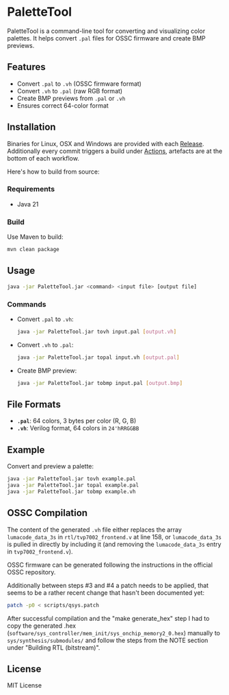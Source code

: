 # PaletteTool

PaletteTool is a command-line tool for converting and visualizing color palettes. It helps convert `.pal` files for OSSC firmware and create BMP previews.

## Features

- Convert `.pal` to `.vh` (OSSC firmware format)
- Convert `.vh` to `.pal` (raw RGB format)
- Create BMP previews from `.pal` or `.vh`
- Ensures correct 64-color format

## Installation

Binaries for Linux, OSX and Windows are provided with each [Release](releases). Additionally every commit triggers a build under [Actions](actions), artefacts are at the bottom of each workflow.

Here's how to build from source:

### Requirements
- Java 21

### Build

Use Maven to build:
```sh
mvn clean package
```

## Usage

```sh
java -jar PaletteTool.jar <command> <input file> [output file]
```

### Commands

- Convert `.pal` to `.vh`:
  ```sh
  java -jar PaletteTool.jar tovh input.pal [output.vh]
  ```
- Convert `.vh` to `.pal`:
  ```sh
  java -jar PaletteTool.jar topal input.vh [output.pal]
  ```
- Create BMP preview:
  ```sh
  java -jar PaletteTool.jar tobmp input.pal [output.bmp]
  ```

## File Formats

- **`.pal`**: 64 colors, 3 bytes per color (R, G, B)
- **`.vh`**: Verilog format, 64 colors in `24'hRRGGBB`

## Example

Convert and preview a palette:
```sh
java -jar PaletteTool.jar tovh example.pal
java -jar PaletteTool.jar topal example.pal
java -jar PaletteTool.jar tobmp example.vh
```

## OSSC Compilation

The content of the generated `.vh` file either replaces the array `lumacode_data_3s` in `rtl/tvp7002_frontend.v` at line 158, or `lumacode_data_3s` is pulled in directly by including it (and removing the `lumacode_data_3s` entry in `tvp7002_frontend.v`).

OSSC firmware can be generated following the instructions in the official OSSC repository.

Additionally between steps #3 and #4 a patch needs to be applied, that seems to be a rather recent change that hasn't been documented yet:

```sh
patch -p0 < scripts/qsys.patch
```

After successful compilation and the "make generate_hex" step I had to copy the generated .hex (`software/sys_controller/mem_init/sys_onchip_memory2_0.hex`) manually to `sys/synthesis/submodules/` and follow the steps from the NOTE section under "Building RTL (bitstream)".

## License
MIT License
